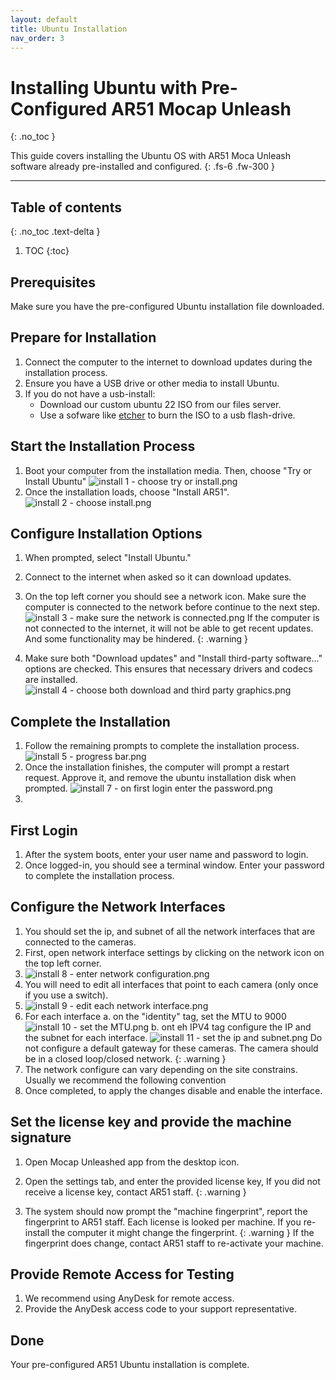 ```yaml
---
layout: default
title: Ubuntu Installation
nav_order: 3
---
```


# Installing Ubuntu with Pre-Configured AR51 Mocap Unleash

{: .no_toc }

This guide covers installing the Ubuntu OS with AR51 Moca Unleash software already pre-installed and configured.
{: .fs-6 .fw-300 }

---
## Table of contents
{: .no_toc .text-delta }

1. TOC
{:toc}


## Prerequisites
Make sure you have the pre-configured Ubuntu installation file downloaded.

## Prepare for Installation
1. Connect the computer to the internet to download updates during the installation process.
2. Ensure you have a USB drive or other media to install Ubuntu.
3. If you do not have a usb-install:
   - Download our custom ubuntu 22 ISO from our files server.
   - Use a sofware like [etcher](https://etcher.balena.io/) to burn the ISO to a usb flash-drive.

## Start the Installation Process
1. Boot your computer from the installation media. Then, choose "Try or Install Ubuntu"
![install 1 - choose try or install.png](/assets/images/installation/install%201%20-%20choose%20try%20or%20install.png)
2. Once the installation loads, choose "Install AR51".
![install 2 - choose install.png](/assets/images/installation/install%202%20-%20choose%20install.png)

## Configure Installation Options
1. When prompted, select "Install Ubuntu."
2. Connect to the internet when asked so it can download updates.
3. On the top left corner you should see a network icon. Make sure the computer is connected to the network before continue to the next step.
![install 3 - make sure the network is connected.png](/assets/images/installation/install%203%20-%20make%20sure%20the%20network%20is%20connected.png)
If the computer is not connected to the internet, it will not be able to get recent updates. And some functionality may be hindered. 
{: .warning }

4. Make sure both "Download updates" and "Install third-party software..." options are checked. This ensures that necessary drivers and codecs are installed.
![install 4 - choose both download and third party graphics.png](/assets/images/installation/install%204%20-%20choose%20both%20download%20and%20third%20party%20graphics.png)

## Complete the Installation
1. Follow the remaining prompts to complete the installation process.
![install 5 - progress bar.png](/assets/images/installation/install%205%20-%20progress%20bar.png)
2. Once the installation finishes, the computer will prompt a restart request. Approve it, and remove the ubuntu installation disk when prompted. 
![install 7 - on first login enter the password.png](/assets/images/installation/install%207%20-%20on%20first%20login%20enter%20the%20password.png)
3. 
## First Login
1. After the system boots, enter your user name and password to login.
2. Once logged-in, you should see a terminal window. Enter your password to complete the installation process.

## Configure the Network Interfaces
1. You should set the ip, and subnet of all the network interfaces that are connected to the cameras.
2. First, open network interface settings by clicking on the network icon on the top left corner.
3. ![install 8 - enter network configuration.png](/assets/images/installation/install%208%20-%20enter%20network%20configuration.png)
4. You will need to edit all interfaces that point to each camera (only once if you use a switch).
5. ![install 9 - edit each network interface.png](/assets/images/installation/install%209%20-%20edit%20each%20network%20interface.png)
6. For each interface
   a. on the "identity" tag, set the MTU to 9000
      ![install 10 - set the MTU.png](/assets/images/installation/install%2010%20-%20set%20the%20MTU.png)
   b. ont eh IPV4 tag configure the IP and the subnet for each interface.
      ![install 11 - set the ip and subnet.png](../assets/images/installation/install%2011%20-%20set%20the%20ip%20and%20subnet.png)
Do not configure a default gateway for these cameras. The camera should be in a closed loop/closed network.
{: .warning }
7. The network configure can vary depending on the site constrains. Usually we recommend the following convention
8. Once completed, to apply the changes disable and enable the interface.

## Set the license key and provide the machine signature
1. Open Mocap Unleashed app from the desktop icon.
2. Open the settings tab, and enter the provided license key,
If you did not receive a license key, contact AR51 staff.
{: .warning }

3. The system should now prompt the "machine fingerprint", report the fingerprint to AR51 staff.
Each license is looked per machine. If you re-install the computer it might change the fingerprint.
{: .warning }
If the fingerprint does change, contact AR51 staff to re-activate your machine.

## Provide Remote Access for Testing
1. We recommend using AnyDesk for remote access.
2. Provide the AnyDesk access code to your support representative.

## Done
Your pre-configured AR51 Ubuntu installation is complete. 
